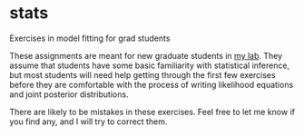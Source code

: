 # stats
Exercises in model fitting for grad students

These assignments are meant for new graduate students in [my
lab](http://chandlerlab.uga.edu/). They assume that students have some
basic familiarity with statistical inference, but most students will
need help getting through the first few exercises before they are
comfortable with the process of writing likelihood equations and joint
posterior distributions.  

There are likely to be mistakes in these exercises. Feel free to let
me know if you find any, and I will try to correct them.
